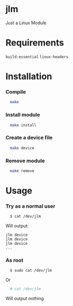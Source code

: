 # jlm
Just a Linux Module

# Requirements
`build-essential` `linux-headers`

# Installation
### Compile
```bash
  make 
```
### Install module
```bash
  make install
```
### Create a device file
```bash
  make device
```
### Remove module
```bash
  make remove
```

# Usage
### Try as a normal user
```bash
  $ cat /dev/jlm
```
Will output:
```text
jlm device
jlm device
jlm device
...
```

### As root
```bash
  $ sudo cat /dev/jlm
```
Or
```bash
  # cat /dev/jlm
```
Will output nothing

